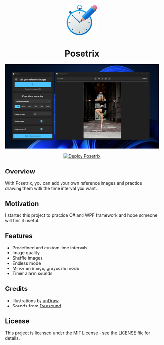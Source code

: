 <div id="posetrix-logo" align="center">
    <img src="./Images/icon.svg" alt="Posetrix Logo" width="100"/>
    <h1>Posetrix</h1>
  <img src="./Images/screenshot.png" alt="Posetrix Screenshot"/>
</div>

<div id="badges" align="center">
  
[![Deploy Posetrix](https://github.com/zhemchugoff/Posetrix/actions/workflows/deploy-posetrix.yml/badge.svg)](https://github.com/zhemchugoff/Posetrix/actions/workflows/deploy-posetrix.yml)

</div>

## Overview
With Posetrix, you can add your own reference images and practice drawing them with the time interval you want.

## Motivation
I started this project to practice C# and WPF framework and hope someone will find it useful.

## Features
- Predefined and custom time intervals
- Image quality
- Shuffle images
- Endless mode
- Mirror an image, grayscale mode
- Timer alarm sounds

## Credits
- Illustrations by [unDraw](https://undraw.co)
- Sounds from [Freesound](https://freesound.org)

## License
This project is licensed under the MIT License - see the [LICENSE](LICENSE) file for details.
